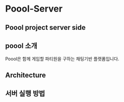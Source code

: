 
# Poool-Server
Poool project server side
---------------


## poool 소개
Poool은 함께 게임할 파티원을 구하는 채팅기반 플랫폼입니다.

## Architecture

## 서버 실행 방법

